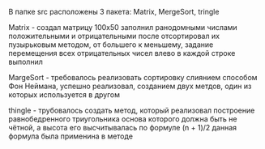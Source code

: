 В папке src расположены 3 пакета:
Matrix, MergeSort, tringle

Matrix - создал матрицу 100x50 заполнил ранодомными числами положительными и отрицательными
после отсортировал их пузырьковым методом, от большего к меньшему, задание перемещения всех отрицательных чисел влево в каждой строке выполнил

MargeSort - требовалось реализовать сортировку слиянием способом Фон Неймана, успешно реализовал, созданием двух метдов, один из которых используется в другом

thingle - трубовалось создать метод, который реализовал построение равнобедренного триугольника основа которого должна быть не чётной, а высота его высчитывалась по формуле
(n + 1)/2  данная формула была применина в методе
